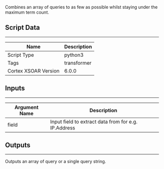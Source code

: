 Combines an array of queries to as few as possible whilst staying under the maximum term count.

## Script Data

---

| **Name** | **Description** |
| --- | --- |
| Script Type | python3 |
| Tags | transformer |
| Cortex XSOAR Version | 6.0.0 |

## Inputs

---

| **Argument Name** | **Description** |
| --- | --- |
| field | Input field to extract data from for e.g. IP.Address |

## Outputs

---
Outputs an array of query or a single query string.
